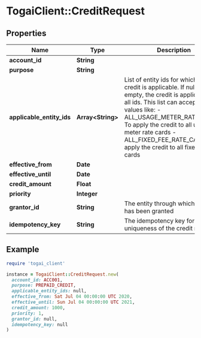# TogaiClient::CreditRequest

## Properties

| Name | Type | Description | Notes |
| ---- | ---- | ----------- | ----- |
| **account_id** | **String** |  |  |
| **purpose** | **String** |  |  |
| **applicable_entity_ids** | **Array&lt;String&gt;** | List of entity ids for which the credit is applicable. If null or empty, the credit is applicable to all ids. This list can accept special values like: - ALL_USAGE_METER_RATE_CARDS: To apply the credit to all usage meter rate cards - ALL_FIXED_FEE_RATE_CARDS: To apply the credit to all fixed fee rate cards  | [optional] |
| **effective_from** | **Date** |  |  |
| **effective_until** | **Date** |  | [optional] |
| **credit_amount** | **Float** |  | [optional] |
| **priority** | **Integer** |  |  |
| **grantor_id** | **String** | The entity through which the credit has been granted | [optional] |
| **idempotency_key** | **String** | The idempotency key for uniqueness of the credit record | [optional] |

## Example

```ruby
require 'togai_client'

instance = TogaiClient::CreditRequest.new(
  account_id: ACC001,
  purpose: PREPAID_CREDIT,
  applicable_entity_ids: null,
  effective_from: Sat Jul 04 00:00:00 UTC 2020,
  effective_until: Sun Jul 04 00:00:00 UTC 2021,
  credit_amount: 1000,
  priority: 1,
  grantor_id: null,
  idempotency_key: null
)
```

